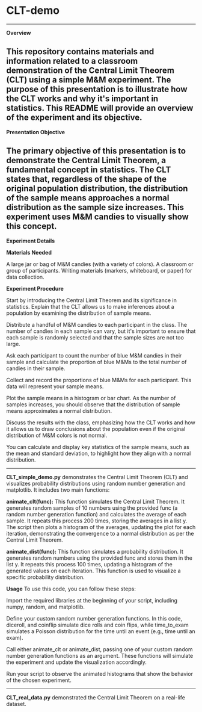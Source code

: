 # CLT-demo
---
**Overview**

This repository contains materials and information related to a classroom demonstration of the Central Limit Theorem (CLT) using a simple M&M experiment. The purpose of this presentation is to illustrate how the CLT works and why it's important in statistics. This README will provide an overview of the experiment and its objective.
---
**Presentation Objective**

The primary objective of this presentation is to demonstrate the Central Limit Theorem, a fundamental concept in statistics. The CLT states that, regardless of the shape of the original population distribution, the distribution of the sample means approaches a normal distribution as the sample size increases. This experiment uses M&M candies to visually show this concept.
---
**Experiment Details**

**Materials Needed**

A large jar or bag of M&M candies (with a variety of colors).
A classroom or group of participants.
Writing materials (markers, whiteboard, or paper) for data collection.

**Experiment Procedure**

Start by introducing the Central Limit Theorem and its significance in statistics. Explain that the CLT allows us to make inferences about a population by examining the distribution of sample means.

Distribute a handful of M&M candies to each participant in the class. The number of candies in each sample can vary, but it's important to ensure that each sample is randomly selected and that the sample sizes are not too large.

Ask each participant to count the number of blue M&M candies in their sample and calculate the proportion of blue M&Ms to the total number of candies in their sample.

Collect and record the proportions of blue M&Ms for each participant. This data will represent your sample means.

Plot the sample means in a histogram or bar chart. As the number of samples increases, you should observe that the distribution of sample means approximates a normal distribution.

Discuss the results with the class, emphasizing how the CLT works and how it allows us to draw conclusions about the population even if the original distribution of M&M colors is not normal.

You can calculate and display key statistics of the sample means, such as the mean and standard deviation, to highlight how they align with a normal distribution.

---
**CLT_simple_demo.py** demonstrates the Central Limit Theorem (CLT) and visualizes probability distributions using random number generation and matplotlib. It includes two main functions:

**animate_clt(func):** This function simulates the Central Limit Theorem. It generates random samples of 10 numbers using the provided func (a random number generation function) and calculates the average of each sample. It repeats this process 200 times, storing the averages in a list y. The script then plots a histogram of the averages, updating the plot for each iteration, demonstrating the convergence to a normal distribution as per the Central Limit Theorem.

**animate_dist(func):** This function simulates a probability distribution. It generates random numbers using the provided func and stores them in the list y. It repeats this process 100 times, updating a histogram of the generated values on each iteration. This function is used to visualize a specific probability distribution.

**Usage**
To use this code, you can follow these steps:

Import the required libraries at the beginning of your script, including numpy, random, and matplotlib.

Define your custom random number generation functions. In this code, diceroll, and coinflip simulate dice rolls and coin flips, while time_to_exam simulates a Poisson distribution for the time until an event (e.g., time until an exam).

Call either animate_clt or animate_dist, passing one of your custom random number generation functions as an argument. These functions will simulate the experiment and update the visualization accordingly.

Run your script to observe the animated histograms that show the behavior of the chosen experiment.

---

**CLT_real_data.py** demonstrated the Central Limit Theorem on a real-life dataset.
